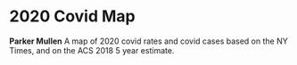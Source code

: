# 2020 Covid Map
**Parker Mullen**
A map of 2020 covid rates and covid cases based on the NY Times, and on the ACS 2018 5 year estimate.
